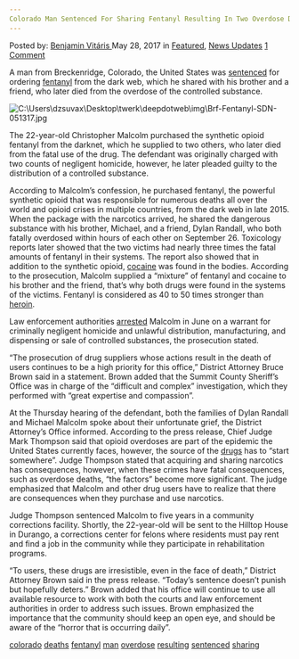 ```yaml
---
Colorado Man Sentenced For Sharing Fentanyl Resulting In Two Overdose Deaths"
---
```

<article class="post-listing post-20192 post type-post status-publish format-standard has-post-thumbnail hentry  tag-colorado tag-deaths tag-fentanyl tag-man tag-overdose tag-resulting tag-sentenced tag-sharing">
<div class="post-inner">
    <span>Posted by: <a href="https://www.deepdotweb.com/author/benjaminvi/" title="">Benjamin Vitáris </a></span>
<span>May 28, 2017</span>
<span>in <a href="https://www.deepdotweb.com/category/deepdot-news/" rel="category tag">Featured</a>, <a href="https://www.deepdotweb.com/category/news-updates/" rel="category tag">News Updates</a></span>
<span><a href="https://www.deepdotweb.com/2017/05/28/colorado-man-sentenced-sharing-fentanyl-resulting-two-overdose-deaths/#comments">1 Comment</a></span>
</p>
<div class="clear"></div>
    
<p>A man from Breckenridge, Colorado, the United States was <a href="http://www.summitdaily.com/news/crime/breckenridge-man-sentenced-to-five-years-for-role-in-two-fentanyl-overdose-deaths/">sentenced</a> for ordering <a href="https://www.deepdotweb.com/2017/05/04/parent-claims-dealer-gave-fentanyl-son-darknet-blame/">fentanyl</a> from the dark web, which he shared with his brother and a friend, who later died from the overdose of the controlled substance.</p>
<p><img class="wp-image-20201 aligncenter" src="/imgs/2017/05/c-users-dzsuvax-desktop-twerk-deepdotweb-img-brf-.jpeg" alt="C:\Users\dzsuvax\Desktop\twerk\deepdotweb\img\Brf-Fentanyl-SDN-051317.jpg" srcset="/imgs/2017/05/c-users-dzsuvax-desktop-twerk-deepdotweb-img-brf-.jpeg 620w, /imgs/2017/05/c-users-dzsuvax-desktop-twerk-deepdotweb-img-brf--300x225.jpeg 300w" sizes="(max-width: 620px) 100vw, 620px" /></p>
<p>The 22-year-old Christopher Malcolm purchased the synthetic opioid fentanyl from the darknet, which he supplied to two others, who later died from the fatal use of the drug. The defendant was originally charged with two counts of negligent homicide, however, he later pleaded guilty to the distribution of a controlled substance.</p>
<p>According to Malcolm’s confession, he purchased fentanyl, the powerful synthetic opioid that was responsible for numerous deaths all over the world and opioid crises in multiple countries, from the dark web in late 2015. When the package with the narcotics arrived, he shared the dangerous substance with his brother, Michael, and a friend, Dylan Randall, who both fatally overdosed within hours of each other on September 26. Toxicology reports later showed that the two victims had nearly three times the fatal amounts of fentanyl in their systems. The report also showed that in addition to the synthetic opioid, <a href="https://www.deepdotweb.com/2017/04/23/usps-employee-helped-dealers-ship-cocaine/">cocaine</a> was found in the bodies. According to the prosecution, Malcolm supplied a “mixture” of fentanyl and cocaine to his brother and the friend, that’s why both drugs were found in the systems of the victims. Fentanyl is considered as 40 to 50 times stronger than <a href="https://www.deepdotweb.com/tag/heroin/">heroin</a>.</p>
<p>Law enforcement authorities <a href="http://www.denverpost.com/2016/06/20/christopher-malcom-arrested-homicide-supplying-fentanyl/">arrested</a> Malcolm in June on a warrant for criminally negligent homicide and unlawful distribution, manufacturing, and dispensing or sale of controlled substances, the prosecution stated.</p>
<p>“The prosecution of drug suppliers whose actions result in the death of users continues to be a high priority for this office,” District Attorney Bruce Brown said in a statement. Brown added that the Summit County Sheriff’s Office was in charge of the “difficult and complex” investigation, which they performed with “great expertise and compassion”.</p>
<p><a id="post-20192-_gjdgxs"></a> At the Thursday hearing of the defendant, both the families of Dylan Randall and Michael Malcolm spoke about their unfortunate grief, the District Attorney’s Office informed. According to the press release, Chief Judge Mark Thompson said that opioid overdoses are part of the epidemic the United States currently faces, however, the source of the <a href="https://www.deepdotweb.com/2017/05/09/british-festival-dealer-sold-drugs-pay-medical-treatment-jailed/">drugs</a> has to “start somewhere”. Judge Thompson stated that acquiring and sharing narcotics has consequences, however, when these crimes have fatal consequences, such as overdose deaths, “the factors” become more significant. The judge emphasized that Malcolm and other drug users have to realize that there are consequences when they purchase and use narcotics.</p>
<p>Judge Thompson sentenced Malcolm to five years in a community corrections facility. Shortly, the 22-year-old will be sent to the Hilltop House in Durango, a corrections center for felons where residents must pay rent and find a job in the community while they participate in rehabilitation programs.</p>
<p>&#8220;To users, these drugs are irresistible, even in the face of death,&#8221; District Attorney Brown said in the press release. &#8220;Today&#8217;s sentence doesn&#8217;t punish but hopefully deters.” Brown added that his office will continue to use all available resource to work with both the courts and law enforcement authorities in order to address such issues. Brown emphasized the importance that the community should keep an open eye, and should be aware of the “horror that is occurring daily”.</p>
</div>
<a href="https://www.deepdotweb.com/tag/colorado/" rel="tag">colorado</a> <a href="https://www.deepdotweb.com/tag/deaths/" rel="tag">deaths</a> <a href="https://www.deepdotweb.com/tag/fentanyl/" rel="tag">fentanyl</a> <a href="https://www.deepdotweb.com/tag/man/" rel="tag">man</a> <a href="https://www.deepdotweb.com/tag/overdose/" rel="tag">overdose</a> <a href="https://www.deepdotweb.com/tag/resulting/" rel="tag">resulting</a> <a href="https://www.deepdotweb.com/tag/sentenced/" rel="tag">sentenced</a> <a href="https://www.deepdotweb.com/tag/sharing/" rel="tag">sharing</a></span> <span style="display:none" class="updated">2017-05-28</span>
<div style="display:none" class="vcard author" itemprop="author" itemscope itemtype="http://schema.org/Person"><strong class="fn" itemprop="name"><a href="https://www.deepdotweb.com/author/benjaminvi/" title="Posts by Benjamin Vitáris" rel="author">Benjamin Vitáris</a></strong></div>
    
